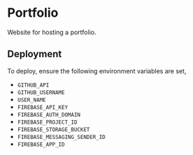 # Portfolio

Website for hosting a portfolio.

## Deployment

To deploy, ensure the following environment variables are set,

* `GITHUB_API`
* `GITHUB_USERNAME`
* `USER_NAME`
* `FIREBASE_API_KEY`
* `FIREBASE_AUTH_DOMAIN`
* `FIREBASE_PROJECT_ID`
* `FIREBASE_STORAGE_BUCKET`
* `FIREBASE_MESSAGING_SENDER_ID`
* `FIREBASE_APP_ID`

